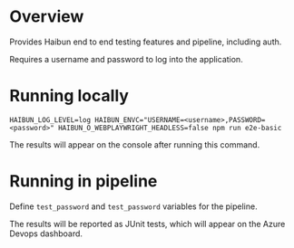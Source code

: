 
# Overview

Provides Haibun end to end testing features and pipeline, including auth.

Requires a username and password to log into the application.

# Running locally

`HAIBUN_LOG_LEVEL=log HAIBUN_ENVC="USERNAME=<username>,PASSWORD=<password>" HAIBUN_O_WEBPLAYWRIGHT_HEADLESS=false npm run e2e-basic`

The results will appear on the console after running this command.

# Running in pipeline

Define `test_password` and `test_password` variables for the pipeline.

The results will be reported as JUnit tests, which will appear on the Azure Devops dashboard.

